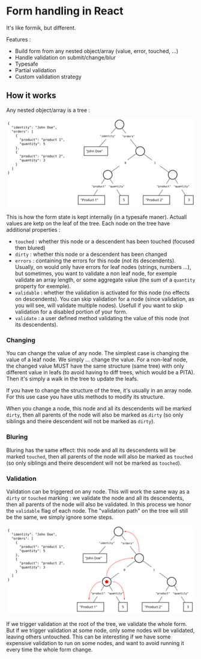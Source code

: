 # Form handling in React

It's like formik, but different.

Features :
- Build form from any nested object/array (value, error, touched, ...)
- Handle validation on submit/change/blur
- Typesafe
- Partial validation
- Custom validation strategy

## How it works

Any nested object/array is a tree :

![tree](img/tree1.svg)

This is how the form state is kept internally (in a typesafe maner). Actuall values are ketp on the leaf of the tree. Each node on the tree have additional properties :
- `touched` : whether this node or a descendent has been touched (focused then blured)
- `dirty` : whether this node or a descendent has been changed
- `errors` : containing the errors for this node (not its descendents). Usually, on would only have errors for leaf nodes (strings, numbers ...), but sometimes, you want to validate a non leaf node, for exemple validate an array length, or some aggregate value (the sum of a `quantity` property for exemple).
- `validable` : whether the validation is activated for this node (no effects on descendents). You can skip validation for a node (since validation, as you will see, will validate multiple nodes). Usefull if you want to skip validation for a disabled portion of your form.
- `validate` : a user defined method validating the value of this node (not its descendents).

### Changing

You can change the value of any node. The simplest case is changing the value of a leaf node. We simply ... change the value. For a non-leaf node, the changed value MUST have the same structure (same tree) with only different value in leafs (to avoid having to diff trees, which would be a PITA). Then it's simply a walk in the tree to update the leafs.

If you have to change the structure of the tree, it's usually in an array node. For this use case you have utils methods to modify its structure.

When you change a node, this node and all its descendents will be marked `dirty`, then all parents of the node will also be marked as `dirty` (so only siblings and theire descendent will not be marked as `dirty`).

### Bluring

Bluring has the same effect: this node and all its descendents will be marked `touched`, then all parents of the node will also be marked as `touched` (so only siblings and theire descendent will not be marked as `touched`).

### Validation

Validation can be triggered on any node. This will work the same way as a `dirty` or `touched` marking : we validate the node and all its descendents, then all parents of the node will also be validated. In this process we honor the `validable` flag of each node. The "validation path" on the tree will still be the same, we simply ignore some steps.

![tree](img/tree2.svg)

If we trigger validation at the root of the tree, we validate the whole form. But if we trigger validation at some node, only some nodes will be validated, leaving others untouched. This can be interesting if we have some expensive validation to run on some nodes, and want to avoid running it every time the whole form change.

